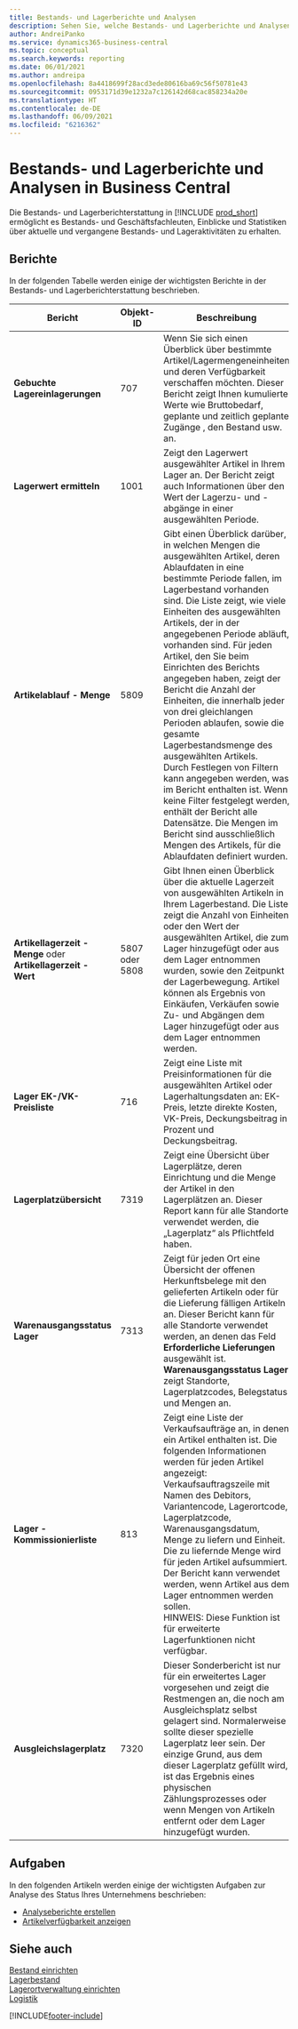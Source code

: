 ```yaml
---
title: Bestands- und Lagerberichte und Analysen
description: Sehen Sie, welche Bestands- und Lagerberichte und Analysen in der Standardversion von Business Central verfügbar sind, damit Sie Ihr Unternehmen im Auge behalten können.
author: AndreiPanko
ms.service: dynamics365-business-central
ms.topic: conceptual
ms.search.keywords: reporting
ms.date: 06/01/2021
ms.author: andreipa
ms.openlocfilehash: 8a4418699f28acd3ede80616ba69c56f50781e43
ms.sourcegitcommit: 0953171d39e1232a7c126142d68cac858234a20e
ms.translationtype: HT
ms.contentlocale: de-DE
ms.lasthandoff: 06/09/2021
ms.locfileid: "6216362"
---
```

# <a name="inventory-and-warehouse-reports-and-analytics-in-business-central"></a>Bestands- und Lagerberichte und Analysen in Business Central

Die Bestands- und Lagerberichterstattung in [!INCLUDE [prod_short](includes/prod_short.md)] ermöglicht es Bestands- und Geschäftsfachleuten, Einblicke und Statistiken über aktuelle und vergangene Bestands- und Lageraktivitäten zu erhalten.  

## <a name="reports"></a>Berichte

In der folgenden Tabelle werden einige der wichtigsten Berichte in der Bestands- und Lagerberichterstattung beschrieben.

|Bericht |Objekt-ID|Beschreibung  |
|---------|---------|---------|
|**Gebuchte Lagereinlagerungen**|707|Wenn Sie sich einen Überblick über bestimmte Artikel/Lagermengeneinheiten und deren Verfügbarkeit verschaffen möchten. Dieser Bericht zeigt Ihnen kumulierte Werte wie Bruttobedarf, geplante und zeitlich geplante Zugänge , den Bestand usw. an. |
|**Lagerwert ermitteln**|1001|Zeigt den Lagerwert ausgewählter Artikel in Ihrem Lager an. Der Bericht zeigt auch Informationen über den Wert der Lagerzu- und -abgänge in einer ausgewählten Periode.|
|**Artikelablauf - Menge**|5809|Gibt einen Überblick darüber, in welchen Mengen die ausgewählten Artikel, deren Ablaufdaten in eine bestimmte Periode fallen, im Lagerbestand vorhanden sind. Die Liste zeigt, wie viele Einheiten des ausgewählten Artikels, der in der angegebenen Periode abläuft, vorhanden sind. Für jeden Artikel, den Sie beim Einrichten des Berichts angegeben haben, zeigt der Bericht die Anzahl der Einheiten, die innerhalb jeder von drei gleichlangen Perioden ablaufen, sowie die gesamte Lagerbestandsmenge des ausgewählten Artikels.<br>Durch Festlegen von Filtern kann angegeben werden, was im Bericht enthalten ist. Wenn keine Filter festgelegt werden, enthält der Bericht alle Datensätze. Die Mengen im Bericht sind ausschließlich Mengen des Artikels, für die Ablaufdaten definiert wurden.|
|**Artikellagerzeit - Menge** oder **Artikellagerzeit - Wert**|5807 oder 5808|Gibt Ihnen einen Überblick über die aktuelle Lagerzeit von ausgewählten Artikeln in Ihrem Lagerbestand. Die Liste zeigt die Anzahl von Einheiten oder den Wert der ausgewählten Artikel, die zum Lager hinzugefügt oder aus dem Lager entnommen wurden, sowie den Zeitpunkt der Lagerbewegung. Artikel können als Ergebnis von Einkäufen, Verkäufen sowie Zu- und Abgängen dem Lager hinzugefügt oder aus dem Lager entnommen werden.|
|**Lager EK-/VK-Preisliste**|716|Zeigt eine Liste mit Preisinformationen für die ausgewählten Artikel oder Lagerhaltungsdaten an: EK-Preis, letzte direkte Kosten, VK-Preis, Deckungsbeitrag in Prozent und Deckungsbeitrag. |
|**Lagerplatzübersicht**|7319|Zeigt eine Übersicht über Lagerplätze, deren Einrichtung und die Menge der Artikel in den Lagerplätzen an. Dieser Report kann für alle Standorte verwendet werden, die „Lagerplatz“ als Pflichtfeld haben. |
|**Warenausgangsstatus Lager**|7313|Zeigt für jeden Ort eine Übersicht der offenen Herkunftsbelege mit den gelieferten Artikeln oder für die Lieferung fälligen Artikeln an. Dieser Bericht kann für alle Standorte verwendet werden, an denen das Feld **Erforderliche Lieferungen** ausgewählt ist. **Warenausgangsstatus Lager** zeigt Standorte, Lagerplatzcodes, Belegstatus und Mengen an.|
|**Lager - Kommissionierliste**|813|Zeigt eine Liste der Verkaufsaufträge an, in denen ein Artikel enthalten ist. Die folgenden Informationen werden für jeden Artikel angezeigt: Verkaufsauftragszeile mit Namen des Debitors, Variantencode, Lagerortcode, Lagerplatzcode, Warenausgangsdatum, Menge zu liefern und Einheit. Die zu liefernde Menge wird für jeden Artikel aufsummiert. Der Bericht kann verwendet werden, wenn Artikel aus dem Lager entnommen werden sollen.<br>HINWEIS: Diese Funktion ist für erweiterte Lagerfunktionen nicht verfügbar.|
|**Ausgleichslagerplatz**|7320|Dieser Sonderbericht ist nur für ein erweitertes Lager vorgesehen und zeigt die Restmengen an, die noch am Ausgleichsplatz selbst gelagert sind. Normalerweise sollte dieser spezielle Lagerplatz leer sein. Der einzige Grund, aus dem dieser Lagerplatz gefüllt wird, ist das Ergebnis eines physischen Zählungsprozesses oder wenn Mengen von Artikeln entfernt oder dem Lager hinzugefügt wurden.|


## <a name="tasks"></a>Aufgaben

In den folgenden Artikeln werden einige der wichtigsten Aufgaben zur Analyse des Status Ihres Unternehmens beschrieben:

* [Analyseberichte erstellen](bi-how-create-analysis-views-reports.md)  
* [Artikelverfügbarkeit anzeigen](inventory-how-availability-overview.md)


## <a name="see-also"></a>Siehe auch

[Bestand einrichten](inventory-setup-inventory.md)  
[Lagerbestand](inventory-manage-inventory.md)  
[Lagerortverwaltung einrichten](warehouse-setup-warehouse.md)  
[Logistik](warehouse-manage-warehouse.md)  

[!INCLUDE[footer-include](includes/footer-banner.md)]

